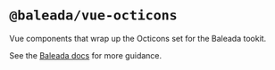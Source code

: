 # `@baleada/vue-octicons`

Vue components that wrap up the Octicons set for the Baleada tookit.

See the [Baleada docs](https://baleada.netlify.com) for more guidance.
